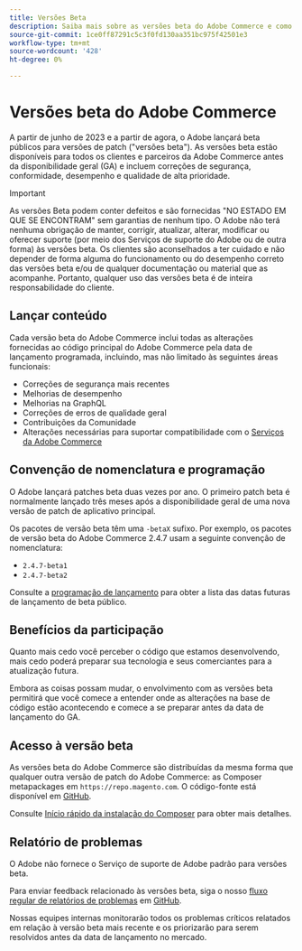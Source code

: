 ```yaml
---
title: Versões Beta
description: Saiba mais sobre as versões beta do Adobe Commerce e como participar.
source-git-commit: 1ce0ff87291c5c3f0fd130aa351bc975f42501e3
workflow-type: tm+mt
source-wordcount: '428'
ht-degree: 0%

---
```



# Versões beta do Adobe Commerce

A partir de junho de 2023 e a partir de agora, o Adobe lançará beta públicos para versões de patch (&quot;versões beta&quot;). As versões beta estão disponíveis para todos os clientes e parceiros da Adobe Commerce antes da disponibilidade geral (GA) e incluem correções de segurança, conformidade, desempenho e qualidade de alta prioridade.

>[!IMPORTANT]
>
>As versões Beta podem conter defeitos e são fornecidas &quot;NO ESTADO EM QUE SE ENCONTRAM&quot; sem garantias de nenhum tipo. O Adobe não terá nenhuma obrigação de manter, corrigir, atualizar, alterar, modificar ou oferecer suporte (por meio dos Serviços de suporte do Adobe ou de outra forma) às versões beta. Os clientes são aconselhados a ter cuidado e não depender de forma alguma do funcionamento ou do desempenho correto das versões beta e/ou de qualquer documentação ou material que as acompanhe. Portanto, qualquer uso das versões beta é de inteira responsabilidade do cliente.

## Lançar conteúdo

Cada versão beta do Adobe Commerce inclui todas as alterações fornecidas ao código principal do Adobe Commerce pela data de lançamento programada, incluindo, mas não limitado às seguintes áreas funcionais:

- Correções de segurança mais recentes
- Melhorias de desempenho
- Melhorias na GraphQL
- Correções de erros de qualidade geral
- Contribuições da Comunidade
- Alterações necessárias para suportar compatibilidade com o [Serviços da Adobe Commerce](https://experienceleague.adobe.com/docs/commerce-merchant-services/user-guides/home.html)

## Convenção de nomenclatura e programação

O Adobe lançará patches beta duas vezes por ano. O primeiro patch beta é normalmente lançado três meses após a disponibilidade geral de uma nova versão de patch de aplicativo principal.

Os pacotes de versão beta têm uma `-betaX` sufixo. Por exemplo, os pacotes de versão beta do Adobe Commerce 2.4.7 usam a seguinte convenção de nomenclatura:

- `2.4.7-beta1`
- `2.4.7-beta2`

Consulte a [programação de lançamento](schedule.md) para obter a lista das datas futuras de lançamento de beta público.

## Benefícios da participação

Quanto mais cedo você perceber o código que estamos desenvolvendo, mais cedo poderá preparar sua tecnologia e seus comerciantes para a atualização futura.

Embora as coisas possam mudar, o envolvimento com as versões beta permitirá que você comece a entender onde as alterações na base de código estão acontecendo e comece a se preparar antes da data de lançamento do GA.

## Acesso à versão beta

As versões beta do Adobe Commerce são distribuídas da mesma forma que qualquer outra versão de patch do Adobe Commerce: as Composer metapackages em `https://repo.magento.com`. O código-fonte está disponível em [GitHub](https://github.com/magento/magento2).

Consulte [Início rápido da instalação do Composer](../installation/composer.md) para obter mais detalhes.

## Relatório de problemas

O Adobe não fornece o Serviço de suporte de Adobe padrão para versões beta.

Para enviar feedback relacionado às versões beta, siga o nosso [fluxo regular de relatórios de problemas](https://developer.adobe.com/commerce/contributor/guides/code-contributions/) em [GitHub](https://github.com/magento/magento2).

Nossas equipes internas monitorarão todos os problemas críticos relatados em relação à versão beta mais recente e os priorizarão para serem resolvidos antes da data de lançamento no mercado.

